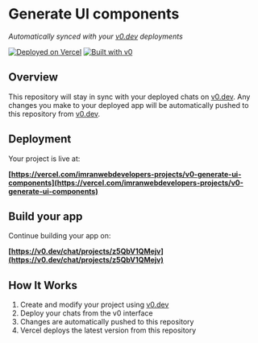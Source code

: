 # Generate UI components

*Automatically synced with your [v0.dev](https://v0.dev) deployments*

[![Deployed on Vercel](https://img.shields.io/badge/Deployed%20on-Vercel-black?style=for-the-badge&logo=vercel)](https://vercel.com/imranwebdevelopers-projects/v0-generate-ui-components)
[![Built with v0](https://img.shields.io/badge/Built%20with-v0.dev-black?style=for-the-badge)](https://v0.dev/chat/projects/z5QbV1QMejv)

## Overview

This repository will stay in sync with your deployed chats on [v0.dev](https://v0.dev).
Any changes you make to your deployed app will be automatically pushed to this repository from [v0.dev](https://v0.dev).

## Deployment

Your project is live at:

**[https://vercel.com/imranwebdevelopers-projects/v0-generate-ui-components](https://vercel.com/imranwebdevelopers-projects/v0-generate-ui-components)**

## Build your app

Continue building your app on:

**[https://v0.dev/chat/projects/z5QbV1QMejv](https://v0.dev/chat/projects/z5QbV1QMejv)**

## How It Works

1. Create and modify your project using [v0.dev](https://v0.dev)
2. Deploy your chats from the v0 interface
3. Changes are automatically pushed to this repository
4. Vercel deploys the latest version from this repository